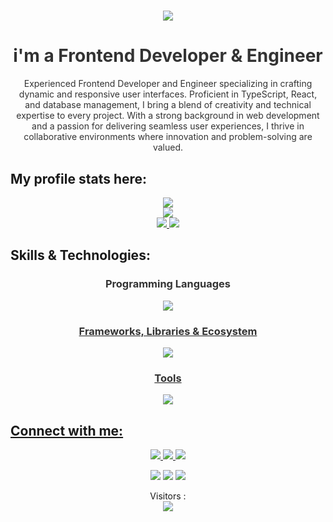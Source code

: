 <!-- Header
<p align="center">
  <img src="assets/Bottom_up.svg">
</p>
 -->
 
<!-- GitHub Profile -->
<div align="center">
  <h1>
    <a href="https://github.com/Titus210/Titus210">
      <img src="https://readme-typing-svg.herokuapp.com?font=Fira+Code&weight=500&size=40&pause=1000&color=blue&center=true&vCenter=true&width=435&height=70&lines=Hello,%2C+I'm+Titus%F0%9F%91%8B">
    </a>
  </h1>
</div>




<!-- Bio -->
<div align="center">
  <h1 style="color: #333;">i'm a Frontend Developer & Engineer</h1>
</div>

<div align="center">
  <p style="color: #333;">
Experienced Frontend Developer and Engineer specializing in crafting dynamic and responsive user interfaces. Proficient in TypeScript, React, and database management, I bring a blend of creativity and technical expertise to every project. With a strong background in web development and a passion for delivering seamless user experiences, I thrive in collaborative environments where innovation and problem-solving are valued.


  </p>

</div>

<!-- Profile Stats -->
## My profile stats here:

<div align="center">
  <a href="https://github.com/Titus210">
    <img src="http://github-profile-summary-cards.vercel.app/api/cards/profile-details?username=Titus210&theme=slateorange" />
  </a>
</div>


<div align="center">
  <a href="https://github.com/Titus210">
    <img src="https://github-readme-streak-stats.herokuapp.com?user=Titus210&theme=rising-sun&hide_border=true&exclude_days=Sun" />
  </a>
</div>

<div align="center">
  <a href="https://github.com/Titus210">
    <img src="http://github-profile-summary-cards.vercel.app/api/cards/stats?username=Titus210&theme=slateorange" />
    <img src="http://github-profile-summary-cards.vercel.app/api/cards/most-commit-language?username=Titus210&theme=slateorange" />
  </a>
</div>

<!-- Skills & Technologies -->
## Skills & Technologies:


<div align="center">
  <h3 style="color: #333;">Programming Languages</h3>
  <p align="center">
    <a href="https://github.com/Titus210?tab=repositories">
      <img src="https://skillicons.dev/icons?i=c,cpp,java,py,css,html,js,ts,r" />
      <br/>
  </p>

  <h3 style="color: #333;">Frameworks, Libraries & Ecosystem</h3>
  <p align="center">
    <a href="https://github.com/Titus210?tab=repositories">
      <img src="https://skillicons.dev/icons?i=nodejs,tailwind,bootstrap,react,redux,svelte,angular,nextjs,graphql,flask,django,express," />
      <br/>
  </p>

  <h3 style="color: #333;">Tools</h3>
  <p align="center">
    <a href="https://github.com/Titus210?tab=repositories">
      <img src="https://skillicons.dev/icons?i=postman,npm,jest,vite,cypress" />
      <br/>
  </p>
</div>

<!-- Connect with me -->
## Connect with me:

<p align="center">
  <a href="https://twitter.com/Titus210">
    <img src="https://skillicons.dev/icons?i=twitter" />
  </a>
  <a href="https://stackoverflow.com/users/18105834/tittoh">
    <img src="https://skillicons.dev/icons?i=stackoverflow" />
  </a>
  <a href="https://www.instagram.com/tittoh_code">
    <img src="https://skillicons.dev/icons?i=instagram" />
  </a>
</p>


<div align="center">
  <p align="center">
    <a href="https://www.linkedin.com/in/titus-kiplagat-5146ba210/" target="_blank"><img src="https://img.shields.io/badge/-LinkedIn-%230077B5?style=for-the-badge&logo=linkedin&logoColor=white" target="_blank"></a> 
    <a href="mailto:titokiplagat50@gmail.com"><img src="https://img.shields.io/badge/-Gmail-%23333?style=for-the-badge&logo=gmail&logoColor=red" target="_blank"  margin ="12"></a> 
    <a href="https://instagram.com/_tittoh_code" target="_blank"><img src="https://img.shields.io/badge/-Instagram-%23E4405F?style=for-the-badge&logo=instagram&logoColor=white" target="_blank"></a>
  </p>
</div>


<!-- Visitor Counter -->
<p align="center"> 
  Visitors :<br>
  <img src="https://profile-counter.glitch.me/Titus210-dev/count.svg" />
</p>

